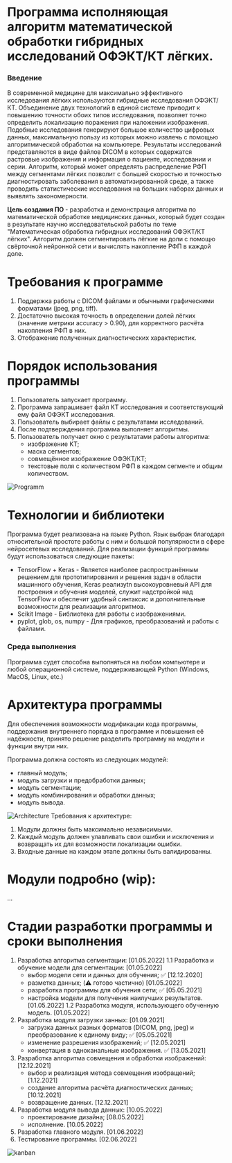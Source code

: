 # Программа исполняющая алгоритм математической обработки гибридных исследований ОФЭКТ/КТ лёгких.

### Введение
В современной медицине для максимально эффективного исследования лёгких используются гибридные исследования ОФЭКТ/КТ. Объединение двух технологий в единой системе приводит к повышению точности обоих типов исследования, позволяет точно определить локализацию поражения при наложении изображения. Подобные исследования генерируют большое количество цифровых данных, максимальную пользу из которых можно извлечь с помощью алгоритмической обработки на компьютере. Результаты исследований представляются в виде файлов DICOM в которых содержатся растровые изображения и информация о пациенте, исследовании и серии. Алгоритм, который может определять распределение РФП между сегментами лёгких позволит с большей скоростью и точностью диагностировать заболевания в автоматизированной среде, а также проводить статистические исследования на больших наборах данных и выявлять закономерности.

<b> Цель создания ПО </b> - разработка и демонстрация алгоритма по математической обработке медицинских данных, который будет создан в результате научно исследовательской работы по теме "Математическая обработка гибридных исследований ОФЭКТ/КТ лёгких". Алгоритм должен сегментировать лёгкие на доли с помощю свёрточной нейронной сети и вычислять накопление РФП в каждой доле.

# Требования к программе

1. Поддержка работы с DICOM файлами и обычными графическими форматами (jpeg, png, tiff).
2. Достаточно высокая точность в определении долей лёгких (значение метрики accuracy > 0.90), для корректного расчёта накопления РФП в них.
3. Отображение полученных диагностических характеристик.

# Порядок использования программы

1. Пользователь запускает программу.
2. Программа запрашивает файл КТ исследования и соответствующий ему файл ОФЭКТ исследования.
3. Пользователь выбирает файлы с результатами исследований.
4. После подтверждения программа выполняет алгоритмы.
5. Пользователь получает окно с результатами работы алгоритма:
   - изображение КТ;
   - маска сегментов;
   - совмещённое изображение ОФЭКТ/КТ;
   - текстовые поля с количеством РФП в каждом сегменте и общим количеством.

![Programm](https://github.com/themiffy/LIDC-Unet/blob/main/Frame%201.png)

# Технологии и библиотеки

Программа будет реализована на языке Python. Язык выбран благодаря относительной простоте работы с ним и большой популярности в сфере нейросетевых исследований. 
Для реализации функций программы будут использоваться следующие пакеты:
   - TensorFlow + Keras - Является наиболее распространённым решением для прототипирования и решения задач в области машинного обучения, Keras реализуtn высокоуровневый API для построения и обучения моделей, служит надстройкой над TensorFlow и обеспечит удобный синтаксис и дополнительные возможности для реализации алгоритмов.
   - Scikit Image - Библиотека для работы с изображениями.
   - pyplot, glob, os, numpy - Для графиков, преобразований и работы с файлами.

### Среда выполнения

Программа судет способна выполняться на любом компьютере и любой операционной системе, поддерживающей Python (Windows, MacOS, Linux, etc.)

# Архитектура программы

Для обеспечения возможности модификации кода программы, поддержания внутреннего порядка в программе и повышения её надёжности, принято решение разделить программу на модули и функции внутри них. 

Программа должна состоять из следующих модулей: 
  - главный модуль;
  - модуль загрузки и предобработки данных;
  - модуль сегментации;
  - модуль комбинирования и обработки данных;
  - модуль вывода.

![Architecture](https://github.com/themiffy/LIDC-Unet/blob/main/Frame%202.png)
Требования к архитектуре:

   1. Модули должны быть максимально независимыми.
   2. Каждый модуль должен улавливать свои ошибки и исключения и возвращать их для возможности локализации ошибки.
   3. Входные данные на каждом этапе должны быть валидированны.

# Модули подробно (wip):

...

# Стадии разработки программы и сроки выполнения

   1. Разработка алгоритма сегментации: [01.05.2022]
      1.1 Разработка и обучение модели для сегментации: [01.05.2022]
         - выбор модели сети и данных для обучения; ✅ [12.12.2020]
         - разметка данных; (⚠️ готово частично) [01.05.2022]
         - разработка программы для обучения сети; ✅ [05.05.2021]
         - настройка модели для получения наилучших результатов. [01.05.2022]
       1.2 Разработка модуля, использующего обученную модель. [01.05.2022]
   2. Разработка модуля загрузки занных: [01.09.2021]
      - загрузка данных разных форматов (DICOM, png, jpeg) и преобразование к единому виду; ✅ [05.05.2021]
      - изменение разрешения изображений; ✅ [12.05.2021]
      - конвертация в одноканальные изображения. ✅ [13.05.2021]
   3. Разработка алгоритма совмещения и обработки изображений: [12.12.2021]
      - выбор и реализация метода совмещения изобращений; [1.12.2021]
      - создание алгоритма расчёта диагностических данных; [10.12.2021]
      - возвращение данных. [12.12.2021]
   4. Разработка модуля вывода данных: [10.05.2022]
      - проектирование дизайна; [08.05.2022]
      - исполнение. [10.05.2022]
   5. Разработка главного модуля. [01.06.2022]
   6. Тестирование программы. [02.06.2022]

![kanban](https://github.com/themiffy/LIDC-Unet/blob/main/Screenshot%202021-06-20%20at%2016.40.14.png)
